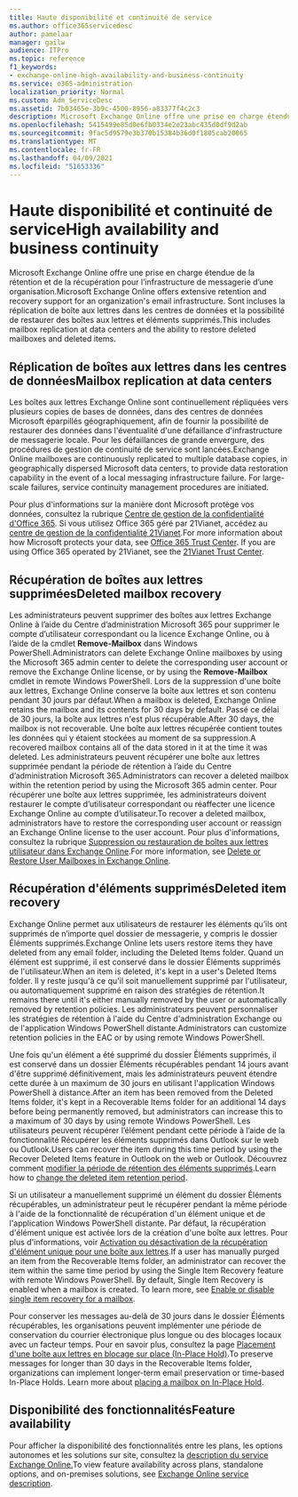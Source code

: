 ```yaml
---
title: Haute disponibilité et continuité de service
ms.author: office365servicedesc
author: pamelaar
manager: gailw
audience: ITPro
ms.topic: reference
f1_keywords:
- exchange-online-high-availability-and-business-continuity
ms.service: o365-administration
localization_priority: Normal
ms.custom: Adm_ServiceDesc
ms.assetid: 7b03465e-3b9c-4500-8956-a83377f4c2c3
description: Microsoft Exchange Online offre une prise en charge étendue de la rétention et de la récupération pour l’infrastructure de messagerie d’une organisation. Sont incluses la réplication de boîte aux lettres dans les centres de données et la possibilité de restaurer des boîtes aux lettres et éléments supprimés.
ms.openlocfilehash: 5415499e85d0e6fb0334e2e23abc435d0df9d2ab
ms.sourcegitcommit: 9fac5d9579e3b370b15384b36d0f1805cab20065
ms.translationtype: MT
ms.contentlocale: fr-FR
ms.lasthandoff: 04/09/2021
ms.locfileid: "51653336"
---
```

# <a name="high-availability-and-business-continuity"></a><span data-ttu-id="73b5c-104">Haute disponibilité et continuité de service</span><span class="sxs-lookup"><span data-stu-id="73b5c-104">High availability and business continuity</span></span>

<span data-ttu-id="73b5c-105">Microsoft Exchange Online offre une prise en charge étendue de la rétention et de la récupération pour l’infrastructure de messagerie d’une organisation.</span><span class="sxs-lookup"><span data-stu-id="73b5c-105">Microsoft Exchange Online offers extensive retention and recovery support for an organization's email infrastructure.</span></span> <span data-ttu-id="73b5c-106">Sont incluses la réplication de boîte aux lettres dans les centres de données et la possibilité de restaurer des boîtes aux lettres et éléments supprimés.</span><span class="sxs-lookup"><span data-stu-id="73b5c-106">This includes mailbox replication at data centers and the ability to restore deleted mailboxes and deleted items.</span></span>
  
## <a name="mailbox-replication-at-data-centers"></a><span data-ttu-id="73b5c-107">Réplication de boîtes aux lettres dans les centres de données</span><span class="sxs-lookup"><span data-stu-id="73b5c-107">Mailbox replication at data centers</span></span>

<span data-ttu-id="73b5c-p103">Les boîtes aux lettres Exchange Online sont continuellement répliquées vers plusieurs copies de bases de données, dans des centres de données Microsoft éparpillés géographiquement, afin de fournir la possibilité de restaurer des données dans l'éventualité d'une défaillance d'infrastructure de messagerie locale. Pour les défaillances de grande envergure, des procédures de gestion de continuité de service sont lancées.</span><span class="sxs-lookup"><span data-stu-id="73b5c-p103">Exchange Online mailboxes are continuously replicated to multiple database copies, in geographically dispersed Microsoft data centers, to provide data restoration capability in the event of a local messaging infrastructure failure. For large-scale failures, service continuity management procedures are initiated.</span></span>
  
<span data-ttu-id="73b5c-p104">Pour plus d'informations sur la manière dont Microsoft protège vos données, consultez la rubrique [Centre de gestion de la confidentialité d'Office 365](https://go.microsoft.com/fwlink/p/?LinkId=299135). Si vous utilisez Office 365 géré par 21Vianet, accédez au [centre de gestion de la confidentialité 21Vianet](https://www.21vbluecloud.com/office365/trustcenter/onlineservices.mdl).</span><span class="sxs-lookup"><span data-stu-id="73b5c-p104">For more information about how Microsoft protects your data, see [Office 365 Trust Center](https://go.microsoft.com/fwlink/p/?LinkId=299135). If you are using Office 365 operated by 21Vianet, see the [21Vianet Trust Center](https://www.21vbluecloud.com/office365/trustcenter/onlineservices.mdl).</span></span>
  
## <a name="deleted-mailbox-recovery"></a><span data-ttu-id="73b5c-112">Récupération de boîtes aux lettres supprimées</span><span class="sxs-lookup"><span data-stu-id="73b5c-112">Deleted mailbox recovery</span></span>

<span data-ttu-id="73b5c-113">Les administrateurs peuvent supprimer des boîtes aux lettres Exchange Online à l’aide du Centre d’administration Microsoft 365 pour supprimer le compte d’utilisateur correspondant ou la licence Exchange Online, ou à l’aide de la cmdlet **Remove-Mailbox** dans Windows PowerShell.</span><span class="sxs-lookup"><span data-stu-id="73b5c-113">Administrators can delete Exchange Online mailboxes by using the Microsoft 365 admin center to delete the corresponding user account or remove the Exchange Online license, or by using the **Remove-Mailbox** cmdlet in remote Windows PowerShell.</span></span> <span data-ttu-id="73b5c-114">Lors de la suppression d'une boîte aux lettres, Exchange Online conserve la boîte aux lettres et son contenu pendant 30 jours par défaut.</span><span class="sxs-lookup"><span data-stu-id="73b5c-114">When a mailbox is deleted, Exchange Online retains the mailbox and its contents for 30 days by default.</span></span> <span data-ttu-id="73b5c-115">Passé ce délai de 30 jours, la boîte aux lettres n'est plus récupérable.</span><span class="sxs-lookup"><span data-stu-id="73b5c-115">After 30 days, the mailbox is not recoverable.</span></span> <span data-ttu-id="73b5c-116">Une boîte aux lettres récupérée contient toutes les données qui y étaient stockées au moment de sa suppression.</span><span class="sxs-lookup"><span data-stu-id="73b5c-116">A recovered mailbox contains all of the data stored in it at the time it was deleted.</span></span> <span data-ttu-id="73b5c-117">Les administrateurs peuvent récupérer une boîte aux lettres supprimée pendant la période de rétention à l’aide du Centre d’administration Microsoft 365.</span><span class="sxs-lookup"><span data-stu-id="73b5c-117">Administrators can recover a deleted mailbox within the retention period by using the Microsoft 365 admin center.</span></span> <span data-ttu-id="73b5c-118">Pour récupérer une boîte aux lettres supprimée, les administrateurs doivent restaurer le compte d’utilisateur correspondant ou réaffecter une licence Exchange Online au compte d’utilisateur.</span><span class="sxs-lookup"><span data-stu-id="73b5c-118">To recover a deleted mailbox, administrators have to restore the corresponding user account or reassign an Exchange Online license to the user account.</span></span> <span data-ttu-id="73b5c-119">Pour plus d'informations, consultez la rubrique [Suppression ou restauration de boîtes aux lettres utilisateur dans Exchange Online](/exchange/recipients-in-exchange-online/delete-or-restore-mailboxes).</span><span class="sxs-lookup"><span data-stu-id="73b5c-119">For more information, see [Delete or Restore User Mailboxes in Exchange Online](/exchange/recipients-in-exchange-online/delete-or-restore-mailboxes).</span></span>
  
## <a name="deleted-item-recovery"></a><span data-ttu-id="73b5c-120">Récupération d'éléments supprimés</span><span class="sxs-lookup"><span data-stu-id="73b5c-120">Deleted item recovery</span></span>

<span data-ttu-id="73b5c-121">Exchange Online permet aux utilisateurs de restaurer les éléments qu’ils ont supprimés de n’importe quel dossier de messagerie, y compris le dossier Éléments supprimés.</span><span class="sxs-lookup"><span data-stu-id="73b5c-121">Exchange Online lets users restore items they have deleted from any email folder, including the Deleted Items folder.</span></span> <span data-ttu-id="73b5c-122">Quand un élément est supprimé, il est conservé dans le dossier Éléments supprimés de l'utilisateur.</span><span class="sxs-lookup"><span data-stu-id="73b5c-122">When an item is deleted, it's kept in a user's Deleted Items folder.</span></span> <span data-ttu-id="73b5c-123">Il y reste jusqu'à ce qu'il soit manuellement supprimé par l'utilisateur, ou automatiquement supprimé en raison des stratégies de rétention.</span><span class="sxs-lookup"><span data-stu-id="73b5c-123">It remains there until it's either manually removed by the user or automatically removed by retention policies.</span></span> <span data-ttu-id="73b5c-124">Les administrateurs peuvent personnaliser les stratégies de rétention à l'aide du Centre d'administration Exchange ou de l'application Windows PowerShell distante.</span><span class="sxs-lookup"><span data-stu-id="73b5c-124">Administrators can customize retention policies in the EAC or by using remote Windows PowerShell.</span></span>
  
<span data-ttu-id="73b5c-125">Une fois qu'un élément a été supprimé du dossier Éléments supprimés, il est conservé dans un dossier Éléments récupérables pendant 14 jours avant d'être supprimé définitivement, mais les administrateurs peuvent étendre cette durée à un maximum de 30 jours en utilisant l'application Windows PowerShell à distance.</span><span class="sxs-lookup"><span data-stu-id="73b5c-125">After an item has been removed from the Deleted Items folder, it's kept in a Recoverable Items folder for an additional 14 days before being permanently removed, but administrators can increase this to a maximum of 30 days by using remote Windows PowerShell.</span></span> <span data-ttu-id="73b5c-126">Les utilisateurs peuvent récupérer l’élément pendant cette période à l’aide de la fonctionnalité Récupérer les éléments supprimés dans Outlook sur le web ou Outlook.</span><span class="sxs-lookup"><span data-stu-id="73b5c-126">Users can recover the item during this time period by using the Recover Deleted Items feature in Outlook on the web or Outlook.</span></span> <span data-ttu-id="73b5c-127">Découvrez comment [modifier la période de rétention des éléments supprimés](/exchange/recipients-in-exchange-online/manage-user-mailboxes/change-deleted-item-retention).</span><span class="sxs-lookup"><span data-stu-id="73b5c-127">Learn how to [change the deleted item retention period](/exchange/recipients-in-exchange-online/manage-user-mailboxes/change-deleted-item-retention).</span></span>
  
<span data-ttu-id="73b5c-p108">Si un utilisateur a manuellement supprimé un élément du dossier Éléments récupérables, un administrateur peut le récupérer pendant la même période à l'aide de la fonctionnalité de récupération d'un élément unique et de l'application Windows PowerShell distante. Par défaut, la récupération d'élément unique est activée lors de la création d'une boîte aux lettres. Pour plus d'informations, voir [Activation ou désactivation de la récupération d'élément unique pour une boîte aux lettres](/exchange/recipients-in-exchange-online/manage-user-mailboxes/enable-or-disable-single-item-recovery).</span><span class="sxs-lookup"><span data-stu-id="73b5c-p108">If a user has manually purged an item from the Recoverable Items folder, an administrator can recover the item within the same time period by using the Single Item Recovery feature with remote Windows PowerShell. By default, Single Item Recovery is enabled when a mailbox is created. To learn more, see [Enable or disable single item recovery for a mailbox](/exchange/recipients-in-exchange-online/manage-user-mailboxes/enable-or-disable-single-item-recovery).</span></span>
  
<span data-ttu-id="73b5c-p109">Pour conserver les messages au-delà de 30 jours dans le dossier Éléments récupérables, les organisations peuvent implémenter une période de conservation du courrier électronique plus longue ou des blocages locaux avec un facteur temps. Pour en savoir plus, consultez la page [Placement d'une boîte aux lettres en blocage sur place (In-Place Hold)](/exchange/security-and-compliance/in-place-and-litigation-holds).</span><span class="sxs-lookup"><span data-stu-id="73b5c-p109">To preserve messages for longer than 30 days in the Recoverable Items folder, organizations can implement longer-term email preservation or time-based In-Place Holds. Learn more about [placing a mailbox on In-Place Hold](/exchange/security-and-compliance/in-place-and-litigation-holds).</span></span>
  
## <a name="feature-availability"></a><span data-ttu-id="73b5c-133">Disponibilité des fonctionnalités</span><span class="sxs-lookup"><span data-stu-id="73b5c-133">Feature availability</span></span>

<span data-ttu-id="73b5c-134">Pour afficher la disponibilité des fonctionnalités entre les plans, les options autonomes et les solutions sur site, consultez la [description du service Exchange Online.](exchange-online-service-description.md)</span><span class="sxs-lookup"><span data-stu-id="73b5c-134">To view feature availability across plans, standalone options, and on-premises solutions, see [Exchange Online service description](exchange-online-service-description.md).</span></span>
